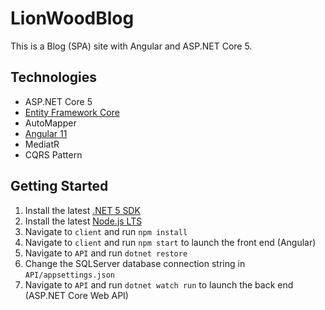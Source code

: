 # LionWoodBlog
This is a Blog (SPA) site with Angular and ASP.NET Core 5.

## Technologies

* ASP.NET Core 5
* [Entity Framework Core](https://docs.microsoft.com/en-us/ef/core/)
* AutoMapper
* [Angular 11](https://angular.io/)
* MediatR
* CQRS Pattern

## Getting Started
1. Install the latest [.NET 5 SDK](https://dotnet.microsoft.com/download/dotnet/5.0)
2. Install the latest [Node.js LTS](https://nodejs.org/en/)
3. Navigate to `client` and run `npm install`
4. Navigate to `client` and run `npm start` to launch the front end (Angular)
5. Navigate to `API` and run `dotnet restore`
6. Change the SQLServer database connection string in `API/appsettings.json`
7. Navigate to `API` and run `dotnet watch run` to launch the back end (ASP.NET Core Web API)
